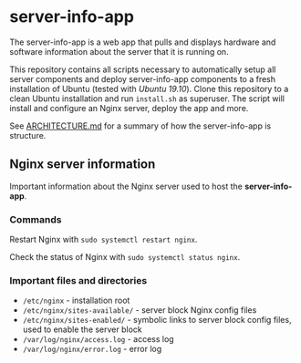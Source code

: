 # server-info-app

The server-info-app is a web app that pulls and displays hardware and software information about the server that it is running on.

This repository contains all scripts necessary to automatically setup all server components and deploy server-info-app components to a fresh installation of Ubuntu (tested with *Ubuntu 19.10*). Clone this repository to a clean Ubuntu installation and run `install.sh` as superuser. The script will install and configure an Nginx server, deploy the app and more.

See [ARCHITECTURE.md](ARCHITECTURE.md) for a summary of how the server-info-app is structure.

## Nginx server information

Important information about the Nginx server used to host the **server-info-app**.

### Commands

Restart Nginx with `sudo systemctl restart nginx`.

Check the status of Nginx with `sudo systemctl status nginx`.

### Important files and directories

* `/etc/nginx` - installation root
* `/etc/nginx/sites-available/` - server block Nginx config files
* `/etc/nginx/sites-enabled/` - symbolic links to server block config files, used to enable the server block
* `/var/log/nginx/access.log` - access log
* `/var/log/nginx/error.log` - error log